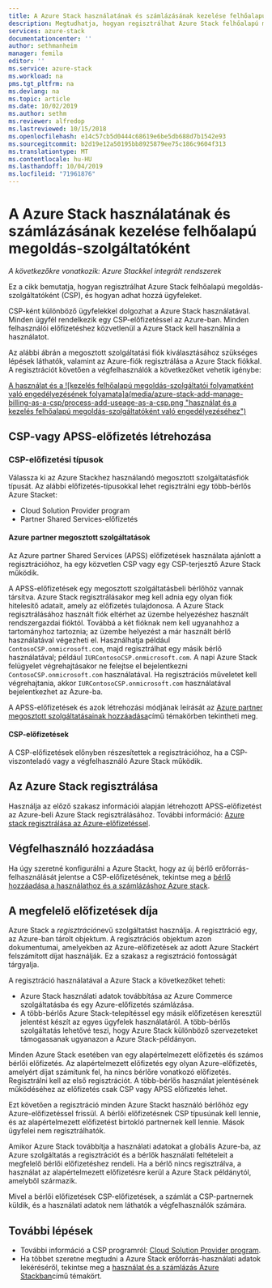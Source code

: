 ```yaml
---
title: A Azure Stack használatának és számlázásának kezelése felhőalapú megoldás-szolgáltatóként | Microsoft Docs
description: Megtudhatja, hogyan regisztrálhat Azure Stack felhőalapú megoldás-szolgáltatóként (CSP), és hogyan veheti fel az ügyfeleket a számlázáshoz.
services: azure-stack
documentationcenter: ''
author: sethmanheim
manager: femila
editor: ''
ms.service: azure-stack
ms.workload: na
pms.tgt_pltfrm: na
ms.devlang: na
ms.topic: article
ms.date: 10/02/2019
ms.author: sethm
ms.reviewer: alfredop
ms.lastreviewed: 10/15/2018
ms.openlocfilehash: e14c57cb5d0444c68619e6be5db688d7b1542e93
ms.sourcegitcommit: b2d19e12a50195bb8925879ee75c186c9604f313
ms.translationtype: MT
ms.contentlocale: hu-HU
ms.lasthandoff: 10/04/2019
ms.locfileid: "71961876"
---
```

# <a name="manage-usage-and-billing-for-azure-stack-as-a-cloud-solution-provider"></a>A Azure Stack használatának és számlázásának kezelése felhőalapú megoldás-szolgáltatóként

*A következőkre vonatkozik: Azure Stackkel integrált rendszerek*

Ez a cikk bemutatja, hogyan regisztrálhat Azure Stack felhőalapú megoldás-szolgáltatóként (CSP), és hogyan adhat hozzá ügyfeleket.

CSP-ként különböző ügyfelekkel dolgozhat a Azure Stack használatával. Minden ügyfél rendelkezik egy CSP-előfizetéssel az Azure-ban. Minden felhasználói előfizetéshez közvetlenül a Azure Stack kell használnia a használatot.

Az alábbi ábrán a megosztott szolgáltatási fiók kiválasztásához szükséges lépések láthatók, valamint az Azure-fiók regisztrálása a Azure Stack fiókkal. A regisztrációt követően a végfelhasználók a következőket vehetik igénybe:

[A használat és a ![kezelés felhőalapú megoldás-szolgáltatói folyamatként való engedélyezésének folyamata]a(media/azure-stack-add-manage-billing-as-a-csp/process-add-useage-as-a-csp.png "használat és a kezelés felhőalapú megoldás-szolgáltatóként való engedélyezéséhez")](media/azure-stack-add-manage-billing-as-a-csp/process-add-useage-as-a-csp.png#lightbox)

## <a name="create-a-csp-or-apss-subscription"></a>CSP-vagy APSS-előfizetés létrehozása

### <a name="csp-subscription-types"></a>CSP-előfizetési típusok

Válassza ki az Azure Stackhez használandó megosztott szolgáltatásfiók típusát. Az alábbi előfizetés-típusokkal lehet regisztrálni egy több-bérlős Azure Stacket:

- Cloud Solution Provider program
- Partner Shared Services-előfizetés

#### <a name="azure-partner-shared-services"></a>Azure partner megosztott szolgáltatások

Az Azure partner Shared Services (APSS) előfizetések használata ajánlott a regisztrációhoz, ha egy közvetlen CSP vagy egy CSP-terjesztő Azure Stack működik.

A APSS-előfizetések egy megosztott szolgáltatásbeli bérlőhöz vannak társítva. Azure Stack regisztrálásakor meg kell adnia egy olyan fiók hitelesítő adatait, amely az előfizetés tulajdonosa. A Azure Stack regisztrálásához használt fiók eltérhet az üzembe helyezéshez használt rendszergazdai fióktól. Továbbá a két fióknak nem kell ugyanahhoz a tartományhoz tartoznia; az üzembe helyezést a már használt bérlő használatával végezheti el. Használhatja például `ContosoCSP.onmicrosoft.com`, majd regisztrálhat egy másik bérlő használatával; például `IURContosoCSP.onmicrosoft.com`. A napi Azure Stack felügyelet végrehajtásakor ne felejtse el bejelentkezni `ContosoCSP.onmicrosoft.com` használatával. Ha regisztrációs műveletet kell végrehajtania, akkor `IURContosoCSP.onmicrosoft.com` használatával bejelentkezhet az Azure-ba.

A APSS-előfizetések és azok létrehozási módjának leírását az [Azure partner megosztott szolgáltatásainak hozzáadása](/partner-center/shared-services)című témakörben tekintheti meg.

#### <a name="csp-subscriptions"></a>CSP-előfizetések

A CSP-előfizetések előnyben részesítettek a regisztrációhoz, ha a CSP-viszonteladó vagy a végfelhasználó Azure Stack működik.

## <a name="register-azure-stack"></a>Az Azure Stack regisztrálása

Használja az előző szakasz információi alapján létrehozott APSS-előfizetést az Azure-beli Azure Stack regisztrálásához. További információ: [Azure stack regisztrálása az Azure-előfizetéssel](azure-stack-registration.md).

## <a name="add-end-customer"></a>Végfelhasználó hozzáadása

Ha úgy szeretné konfigurálni a Azure Stackt, hogy az új bérlő erőforrás-felhasználását jelentse a CSP-előfizetésének, tekintse meg a [bérlő hozzáadása a használathoz és a számlázáshoz Azure stack](azure-stack-csp-howto-register-tenants.md).

## <a name="charge-the-right-subscriptions"></a>A megfelelő előfizetések díja

Azure Stack a *regisztráció*nevű szolgáltatást használja. A regisztráció egy, az Azure-ban tárolt objektum. A regisztrációs objektum azon dokumentumai, amelyekben az Azure-előfizetések az adott Azure Stackért felszámított díjat használják. Ez a szakasz a regisztráció fontosságát tárgyalja.

A regisztráció használatával a Azure Stack a következőket teheti:

- Azure Stack használati adatok továbbítása az Azure Commerce szolgáltatásba és egy Azure-előfizetés számlázása.
- A több-bérlős Azure Stack-telepítéssel egy másik előfizetésen keresztül jelentést készít az egyes ügyfelek használatáról. A több-bérlős szolgáltatás lehetővé teszi, hogy Azure Stack különböző szervezeteket támogassanak ugyanazon a Azure Stack-példányon.

Minden Azure Stack esetében van egy alapértelmezett előfizetés és számos bérlői előfizetés. Az alapértelmezett előfizetés egy olyan Azure-előfizetés, amelyért díjat számítunk fel, ha nincs bérlőre vonatkozó előfizetés. Regisztrálni kell az első regisztrációt. A több-bérlős használat jelentésének működéséhez az előfizetés csak CSP vagy APSS előfizetés lehet.

Ezt követően a regisztráció minden Azure Stackt használó bérlőhöz egy Azure-előfizetéssel frissül. A bérlői előfizetésnek CSP típusúnak kell lennie, és az alapértelmezett előfizetést birtokló partnernek kell lennie. Mások ügyfelei nem regisztrálhatók.

Amikor Azure Stack továbbítja a használati adatokat a globális Azure-ba, az Azure szolgáltatás a regisztrációt és a bérlők használati feltételeit a megfelelő bérlői előfizetéshez rendeli. Ha a bérlő nincs regisztrálva, a használat az alapértelmezett előfizetésre kerül a Azure Stack példánytól, amelyből származik.

Mivel a bérlői előfizetések CSP-előfizetések, a számlát a CSP-partnernek küldik, és a használati adatok nem láthatók a végfelhasználók számára.

## <a name="next-steps"></a>További lépések

- További információ a CSP programról: [Cloud Solution Provider program](https://partner.microsoft.com/solutions/microsoft-cloud-solutions).
- Ha többet szeretne megtudni a Azure Stack erőforrás-használati adatok lekéréséről, tekintse meg a [használat és a számlázás Azure Stackban](azure-stack-billing-and-chargeback.md)című témakört.
